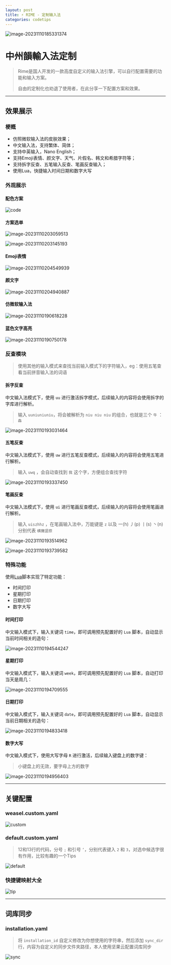 ```yaml
---
layout: post
title: ⚡ RIME - 定制输入法
categories: codetips
---
```


![image-20231110185331374](https://gitlab.com/Sh3ldon/MyPic/-/raw/main/pictures/2023/11/10_18_53_31_image-20231110185331374.png)

# 中州韻輸入法定制

> Rime是国人开发的一款高度自定义的输入法引擎，可以自行配置需要的功能和输入方案。
>
> 自由的定制化也劝退了使用者，在此分享一下配置方案和效果。

---

## 效果展示

### 梗概

- 仿照微软输入法的皮肤效果；
- 中文输入法，支持繁体、简体；
- 支持中英输入，Nano English；
- 支持Emoji表情、颜文字、天气、片假名、韩文和希腊字符等；
- 支持拆字反查、五笔输入反查、笔画反查输入；
- 使用Lua，快捷输入时间日期和数字大写

### 外观展示

#### 配色方案

![code](https://gitlab.com/Sh3ldon/MyPic/-/raw/main/pictures/2023/11/10_20_33_3_code.png)

#### 方案选单

![image-20231110203059513](https://gitlab.com/Sh3ldon/MyPic/-/raw/main/pictures/2023/11/10_20_30_59_image-20231110203059513.png)

![image-20231110203145193](https://gitlab.com/Sh3ldon/MyPic/-/raw/main/pictures/2023/11/10_20_31_45_image-20231110203145193.png)

#### Emoji表情

![image-20231110204549939](https://gitlab.com/Sh3ldon/MyPic/-/raw/main/pictures/2023/11/10_20_45_49_image-20231110204549939.png)

#### 颜文字

![image-20231110204940887](https://gitlab.com/Sh3ldon/MyPic/-/raw/main/pictures/2023/11/10_20_49_40_image-20231110204940887.png)

#### 仿微软输入法

  ![image-20231110190618228](https://gitlab.com/Sh3ldon/MyPic/-/raw/main/pictures/2023/11/10_19_6_18_image-20231110190618228.png)

#### 蓝色文字高亮

  ![image-20231110190750178](https://gitlab.com/Sh3ldon/MyPic/-/raw/main/pictures/2023/11/10_19_7_50_image-20231110190750178.png)

### 反查模块

> 使用其他的输入模式来查找当前输入模式下的字符输入，eg：使用五笔查看当前拼音输入法的词语

#### 拆字反查

中文输入法模式下，使用 `uu` 进行激活拆字模式，后续输入的内容将会使用拆字的字库进行解析。

> 输入 `uuniuniuniu`，将会被解析为 `niu niu niu` 的组合，也就是三个 `牛` ： `犇`

![image-20231110193031464](https://gitlab.com/Sh3ldon/MyPic/-/raw/main/pictures/2023/11/10_19_30_31_image-20231110193031464.png)

#### 五笔反查

中文输入法模式下，使用 `uw` 进行五笔反查模式，后续输入的内容将会使用五笔进行解析。

> 输入 `uwq` ，会自动查找到 `我` 这个字，方便组合查找字符

![image-20231110193337450](https://gitlab.com/Sh3ldon/MyPic/-/raw/main/pictures/2023/11/10_19_33_37_image-20231110193337450.png)

#### 笔画反查

中文输入法模式下，使用 `ui` 进行笔画反查模式，后续输入的内容将会使用笔画进行解析。

> 输入 `uiszhhz` ，在笔画输入法中，万能键是 `z` 以及 一(h) 丿(p) 丨(s) 丶(n) 分别代表 `横撇竖捺`

![image-20231110193514962](https://gitlab.com/Sh3ldon/MyPic/-/raw/main/pictures/2023/11/10_19_35_14_image-20231110193514962.png)

![image-20231110193739582](https://gitlab.com/Sh3ldon/MyPic/-/raw/main/pictures/2023/11/10_19_37_39_image-20231110193739582.png)

### 特殊功能

使用[Lua](https://www.lua.org/)脚本实现了特定功能：

- 时间打印
- 星期打印
- 日期打印
- 数字大写

#### 时间打印

中文输入模式下，输入关键词 `time`，即可调用预先配置好的 `Lua` 脚本，自动显示当前时间相关的造句：

![image-20231110194544247](https://gitlab.com/Sh3ldon/MyPic/-/raw/main/pictures/2023/11/10_19_45_44_image-20231110194544247.png)

#### 星期打印

中文输入模式下，输入关键词 `week`，即可调用预先配置好的 `Lua` 脚本，自动打印当天是周几：

![image-20231110194709555](https://gitlab.com/Sh3ldon/MyPic/-/raw/main/pictures/2023/11/10_19_47_9_image-20231110194709555.png)

#### 日期打印

中文输入模式下，输入关键词 `date`，即可调用预先配置好的 `Lua` 脚本，自动显示当前日期相关的造句：

![image-20231110194833418](https://gitlab.com/Sh3ldon/MyPic/-/raw/main/pictures/2023/11/10_19_48_33_image-20231110194833418.png)

#### 数字大写

中文输入模式下，使用大写字母 `R` 进行激活，后续输入键盘上的数字键：

> 小键盘上的无效，要字母上方的数字

![image-20231110194956403](https://gitlab.com/Sh3ldon/MyPic/-/raw/main/pictures/2023/11/10_19_49_56_image-20231110194956403.png)

---

## 关键配置

### weasel.custom.yaml

![custom](https://gitlab.com/Sh3ldon/MyPic/-/raw/main/pictures/2023/11/10_20_16_10_custom.png)

### default.custom.yaml

> 12和13行的代码，分号 `;` 和引号 `‘`，分别代表键入 `2` 和 `3`，对选中候选字很有作用，比较有趣的一个Tips

![default](https://gitlab.com/Sh3ldon/MyPic/-/raw/main/pictures/2023/11/10_20_21_32_default.png)

### 快捷键映射大全

![tip](https://gitlab.com/Sh3ldon/MyPic/-/raw/main/pictures/2023/11/10_20_29_2_tip.png)

---

## 词库同步

### installation.yaml

> 将 `installation_id` 自定义修改为你想使用的字符串，然后添加 `sync_dir` 行，内容为自定义的同步文件夹路径，本人使用坚果云配置词库同步

![sync](https://gitlab.com/Sh3ldon/MyPic/-/raw/main/pictures/2023/11/10_20_36_24_sync.png)

